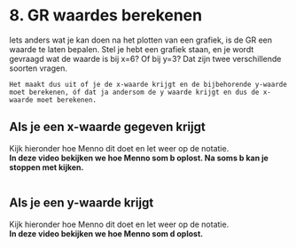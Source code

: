 # 8. GR waardes berekenen

Iets anders wat je kan doen na het plotten van een grafiek, is de GR een waarde te laten bepalen. 
Stel je hebt een grafiek staan, en je wordt gevraagd wat de waarde is bij x=6? Of bij y=3? 
Dat zijn twee verschillende soorten vragen. 

```{note} Let op!
Het maakt dus uit of je de x-waarde krijgt en de bijbehorende y-waarde moet berekenen, óf dat ja andersom de y waarde krijgt en dus de x-waarde moet berekenen.
```

## Als je een x-waarde gegeven krijgt

Kijk hieronder hoe Menno dit doet en let weer op de notatie. <br />
**In deze video bekijken we hoe Menno som b oplost. Na soms b kan je stoppen met kijken.**

```{iframe} https://www.youtube.com/embed/YOTnnHZcswE?si=MjKbQUVPCLBk7D64&amp;start=177
```

## Als je een y-waarde krijgt
Kijk hieronder hoe Menno dit doet en let weer op de notatie. <br />
**In deze video bekijken we hoe Menno som d oplost.**

```{iframe} https://www.youtube.com/embed/YOTnnHZcswE?si=L2TWmdn7ylMzIIFN&amp;start=717
```
